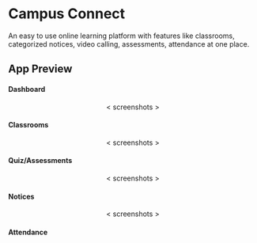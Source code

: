 # Campus Connect

An easy to use online learning platform with features like classrooms, categorized notices, video calling, assessments, attendance at one place.

## App Preview


#### Dashboard

<p align="center">
    < screenshots >
</p>

#### Classrooms

<p align="center">
    < screenshots >
</p>

#### Quiz/Assessments

<p align="center">
    < screenshots >
</p>

#### Notices 

<p align="center">
    < screenshots >
</p>

#### Attendance


